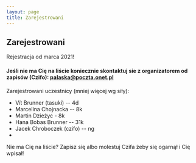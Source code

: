 ```yaml
---
layout: page
title: Zarejestrowani
---
```


## Zarejestrowani

Rejestracja od marca 2021!

#### Jeśli nie ma Cię na liście koniecznie skontaktuj sie z organizatorem od zapisów (Czifo): palaska@poczta.onet.pl

Zarejestrowani uczestnicy (mniej więcej wg siły):

- Vít Brunner (tasuki) -- 4d
- Marcelina Chojnacka -- 8k
- Martin Dzieżyc - 8k
- Hana Bobas Brunner -- 31k
- Jacek Chroboczek (czifo) -- ng
-

Nie ma Cię na liście?  Zapisz się albo molestuj Czifa żeby się ogarnął i Cię wpisał!
